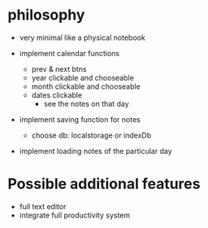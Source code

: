 # philosophy
- very minimal like a physical notebook


- implement calendar functions
    - prev & next btns
    - year clickable and chooseable
    - month clickable and chooseable
    - dates clickable 
        - see the notes on that day

- implement saving function for notes
    - choose db: localstorage or indexDb

- implement loading notes of the particular day 

# Possible additional features
- full text editor
- integrate full productivity system
